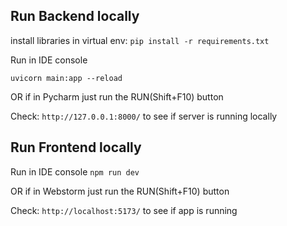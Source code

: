 ## Run Backend locally
install libraries in virtual env:
`pip install -r requirements.txt`


Run in IDE console

`uvicorn main:app --reload`

OR if in Pycharm just run the RUN(Shift+F10) button

Check: `http://127.0.0.1:8000/` to see if server is running locally

## Run Frontend locally

Run in IDE console
`npm run dev`

OR if in Webstorm just run the RUN(Shift+F10) button

Check: `http://localhost:5173/` to see if app is running